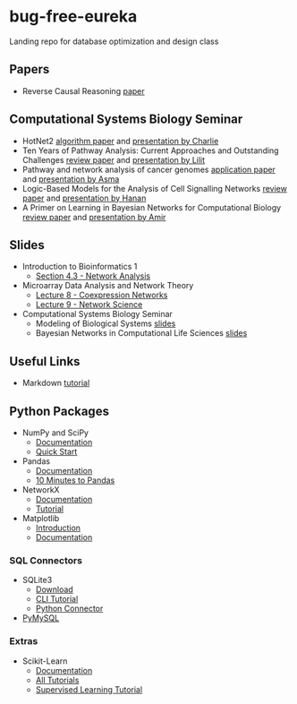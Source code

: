 # bug-free-eureka

Landing repo for database optimization and design class

## Papers

- Reverse Causal Reasoning [paper](http://www.ncbi.nlm.nih.gov/pubmed/24266983)

## Computational Systems Biology Seminar

- HotNet2 [algorithm paper](http://doi.org/10.1038/ng.3168) and [presentation by Charlie](https://docs.google.com/presentation/d/1Jkn3CMpCMublFPLR85SW_0ZAWqxAn7L5eLtEg6Tw-Fw/edit?usp=sharing)
- Ten Years of Pathway Analysis: Current Approaches and Outstanding Challenges [review paper](http://dx.doi.org/10.1371/journal.pcbi.1002375) and [presentation by Lilit]()
- Pathway and network analysis of cancer genomes [application paper](http://doi.org/10.1038/nmeth.3440) and [presentation by Asma]()
- Logic-Based Models for the Analysis of Cell Signalling Networks [review paper](http://doi.org/10.1021/bi902202q) and [presentation by Hanan]()
- A Primer on Learning in Bayesian Networks for Computational Biology [review paper](http://dx.doi.org/10.1371/journal.pcbi.0030129) and [presentation by Amir]()


## Slides

- Introduction to Bioinformatics 1
  - [Section 4.3 - Network Analysis](https://github.com/cthoyt/notebooks/raw/master/bit/bi1/Bioinformatics%20Full.pdf)
- Microarray Data Analysis and Network Theory 
  - [Lecture 8 - Coexpression Networks](https://github.com/cthoyt/notebooks/raw/master/bit/mada/Lecture2015MADA08.pdf)
  - [Lecture 9 - Network Science](https://github.com/cthoyt/notebooks/raw/master/bit/mada/Lecture2015MADA09.pdf)
- Computational Systems Biology Seminar
  - Modeling of Biological Systems [slides](https://raw.githubusercontent.com/bit-lsi/bug-free-eureka/resources/ModelingOfBiologicalSystems.pdf)
  - Bayesian Networks in Computational Life Sciences [slides](https://raw.githubusercontent.com/bit-lsi/bug-free-eureka/resources/BayesianNetworksInComputationalLifeScience.pdf)

## Useful Links

- Markdown [tutorial](https://github.com/adam-p/markdown-here/wiki/Markdown-Cheatsheet)

## Python Packages

- NumPy and SciPy
  - [Documentation](http://docs.scipy.org/doc/)
  - [Quick Start](https://docs.scipy.org/doc/numpy-dev/user/quickstart.html)
- Pandas
  - [Documentation](http://pandas.pydata.org/pandas-docs/stable/)
  - [10 Minutes to Pandas](http://pandas.pydata.org/pandas-docs/stable/10min.html)
- NetworkX
  - [Documentation](https://networkx.readthedocs.io/en/stable/) 
  - [Tutorial](https://networkx.github.io/documentation/networkx-1.10/tutorial/tutorial.html)
- Matplotlib
  - [Introduction](http://matplotlib.org/)
  - [Documentation](http://matplotlib.org/contents.html)

### SQL Connectors

- SQLite3
    - [Download](https://www.sqlite.org/download.html)
    - [CLI Tutorial](https://www.sqlite.org/cli.html)
    - [Python Connector](https://docs.python.org/3.5/library/sqlite3.html)
- [PyMySQL](http://pymysql.readthedocs.io/en/latest/)


### Extras

- Scikit-Learn
  - [Documentation](http://scikit-learn.org/stable/)
  - [All Tutorials](http://scikit-learn.org/stable/tutorial/)
  - [Supervised Learning Tutorial](http://scikit-learn.org/stable/tutorial/statistical_inference/supervised_learning.html)

